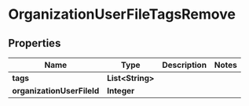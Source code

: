

# OrganizationUserFileTagsRemove


## Properties

| Name | Type | Description | Notes |
|------------ | ------------- | ------------- | -------------|
|**tags** | **List&lt;String&gt;** |  |  |
|**organizationUserFileId** | **Integer** |  |  |




